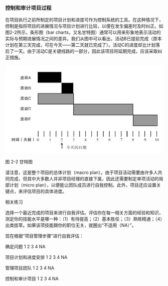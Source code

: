 ### 控制和审计项目过程

在项目执行之前所制定的项目计划和进度可作为控制系统的工具。在这种情况下，控制是指将项目的进展情况与项目计划进行比较，以便在发生偏差时及时纠正。如图2-2所示，条形图（bar charts，又名甘特图）通常可以用来形象地表示活动的实际与预期进展情况之间的差异。我们从图中可以看出，活动B已提前完成（原本计划在第三天完成，可在今天——第二天就已完成了）。活动C的进度却比计划落后了一天。由于活动C是关键线路的一部分，因此该项目将延期完成，应该采取纠正措施。

![](images/image01223_jpeg)

图 2-2 甘特图 

请注意，这是整个项目的总体计划（macro plan）。由于项目活动需要由许多人共同完成，但其中大多数人并非项目经理的直接下属，因此还需要制定单项活动的局部计划（micro plan），以便能让团队成员进行自我控制。此外，项目还应设置关键点，来评估项目的具体进度。

相关练习

选择一个最近完成的项目来进行自我评估。评估你在每一相关方面的经验和知识，测定你的技能水平是哪一种：（1）有待提高；（2）基本胜任；（3）熟练精通；（4）出类拔萃。如果该项技能跟你的职位无关，就圈出“不适用（NA）”。

现在根据“项目管理步骤”进行自我评估：

确定问题 1 2 3 4 NA

项目计划和进度安排 1 2 3 4 NA

管理项目团队 1 2 3 4 NA

控制和审计项目 1 2 3 4 NA
